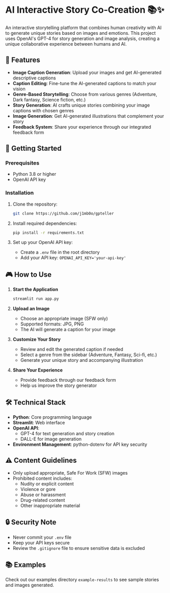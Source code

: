 # AI Interactive Story Co-Creation 📚✨

An interactive storytelling platform that combines human creativity with AI to generate unique stories based on images and emotions. This project uses OpenAI's GPT-4 for story generation and image analysis, creating a unique collaborative experience between humans and AI.

## 🌟 Features

- **Image Caption Generation**: Upload your images and get AI-generated descriptive captions
- **Caption Editing**: Fine-tune the AI-generated captions to match your vision
- **Genre-Based Storytelling**: Choose from various genres (Adventure, Dark fantasy, Science fiction, etc.)
- **Story Generation**: AI crafts unique stories combining your image captions with chosen genres
- **Image Generation**: Get AI-generated illustrations that complement your story
- **Feedback System**: Share your experience through our integrated feedback form

## 🚀 Getting Started

### Prerequisites

- Python 3.8 or higher
- OpenAI API key

### Installation

1. Clone the repository:
   ```bash
   git clone https://github.com/j1mb0o/gpteller
   ```

2. Install required dependencies:
   ```bash
   pip install -r requirements.txt
   ```

3. Set up your OpenAI API key:
   - Create a `.env` file in the root directory
   - Add your API key: `OPENAI_API_KEY='your-api-key'`

## 🎮 How to Use

1. **Start the Application**
   ```bash
   streamlit run app.py
   ```

2. **Upload an Image**
   - Choose an appropriate image (SFW only)
   - Supported formats: JPG, PNG
   - The AI will generate a caption for your image

3. **Customize Your Story**
   - Review and edit the generated caption if needed
   - Select a genre from the sidebar (Adventure, Fantasy, Sci-fi, etc.)
   - Generate your unique story and accompanying illustration

4. **Share Your Experience**
   - Provide feedback through our feedback form
   - Help us improve the story generator

## 🛠️ Technical Stack

- **Python**: Core programming language
- **Streamlit**: Web interface
- **OpenAI API**: 
  - GPT-4 for text generation and story creation
  - DALL-E for image generation
- **Environment Management**: python-dotenv for API key security

## ⚠️ Content Guidelines

- Only upload appropriate, Safe For Work (SFW) images
- Prohibited content includes:
  - Nudity or explicit content
  - Violence or gore
  - Abuse or harassment
  - Drug-related content
  - Other inappropriate material

## 🔒 Security Note

- Never commit your `.env` file
- Keep your API keys secure
- Review the `.gitignore` file to ensure sensitive data is excluded

## 📚 Examples

Check out our examples directory `example-results` to see sample stories and images generated.
